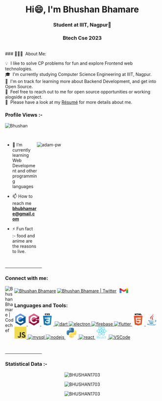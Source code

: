 <h1 align="center">Hi😄, I'm Bhushan Bhamare</h1>
<h3 align="center">Student at IIIT, Nagpur🌟</h3>
<h3 align="center">Btech Cse 2023</h3>

<br>
### 👨🏻‍💻 &nbsp;About Me:

💡 &nbsp;I like to solve CP problems for fun and explore Frontend web technologies.\
🎓 &nbsp;I'm currently studying Computer Science Engineering at IIIT, Nagpur.\
🌱 &nbsp;I'm on track for learning more about Backend Development, and get into Open Source.\
💬 &nbsp;Feel free to reach out to me for open source opportunities or working alogside a project.\
📄 &nbsp;Please have a look at my [Résumé](https://drive.google.com/drive/folders/1_NfnnvahRdCjb37Ij3-KK77GmfcWjQBV?usp=sharing) for more details about me.

<p align="right"> <h3>Profile Views :-</h3> <img src="https://komarev.com/ghpvc/?username=BHUSHAN1703&label=Profile%20Views&color=blueviolet&style=flat"
    alt="Bhushan" /> 
  </p>

<br>

<p><img align="right" src="https://github.com/Adam-pw/Adam-pw/blob/main/animation_500_kxa883sd.gif" alt="adam-pw" height="400" width="400"/></p>


- 🌱 I’m currently learning Web Development and other programming languages

- 📫 How to reach me **bhubhamare@gmail.com**

- ⚡ Fun fact :- food and anime are the reasons to live.

<br>
<hr size="1px" width="120px" noshade>

<h3 align="left">Connect with me:</h3>
<p align="left">
  <a href="https://www.linkedin.com/in/bhushan-bhamare-279294194/" target="blank"><img align="center"
      src="https://raw.githubusercontent.com/rahuldkjain/github-profile-readme-generator/master/src/images/icons/Social/linked-in-alt.svg"
      alt="Bhushan Bhamare" height="30" width="40" /></a>
  <a href="https://twitter.com/Bhushan839001" target="blank"><img align="center"
      src="https://github.com/amankrx/amankrx/blob/master/icons/twitter.svg"
      alt="Bhushan Bhamare | Twitter" height="30" width="40" /></a>
   <a href="bhubhamare1703@gmail.com" target="blank"><img align="center"
      src="https://raw.githubusercontent.com/edent/SuperTinyIcons/dc8df5b8d647042d699fb6832af73ddba9cfe8a6/images/svg/gmail.svg"
      alt="Bhushan Bhamare | gmail" height="30" width="40" /></a>
   <a href="https://www.codechef.com/users/bhushan_1703">
    <img align="left" alt="Bhushan Bhamare | Codechef" width="30px" src="https://github.com/amankrx/amankrx/blob/master/icons/codechef.png" />
    </a>
    

  
       

<br>

<h3 align="left">Languages and Tools:</h3>
<p align="left"> 
<!--     <a href="https://developer.android.com" target="_blank" rel="noreferrer"> <img
      src="https://cdn.jsdelivr.net/gh/devicons/devicon/icons/android/android-plain.svg"
      alt="android" width="40" height="40" /> </a>  -->
    <a href="https://www.cprogramming.com/" target="_blank"
    rel="noreferrer"> <img src="https://raw.githubusercontent.com/devicons/devicon/master/icons/c/c-original.svg"
      alt="c" width="40" height="40" /> </a> 
    <a href="https://www.w3schools.com/cpp/" target="_blank" rel="noreferrer">
    <img src="https://raw.githubusercontent.com/devicons/devicon/master/icons/cplusplus/cplusplus-original.svg"
      alt="cplusplus" width="40" height="40" /> </a> 
    <a href="https://www.w3schools.com/css/" target="_blank"
    rel="noreferrer"> <img
      src="https://raw.githubusercontent.com/devicons/devicon/master/icons/css3/css3-original-wordmark.svg" alt="css3"
      width="40" height="40" /> </a>
    <a href="https://dart.dev" target="_blank" rel="noreferrer"> <img
      src="https://cdn.jsdelivr.net/gh/devicons/devicon/icons/dart/dart-plain-wordmark.svg" alt="dart"
      width="40" height="40" /> </a>
    <a href="https://www.electronjs.org" target="_blank" rel="noreferrer"><img 
      src="https://cdn.jsdelivr.net/gh/devicons/devicon/icons/electron/electron-original.svg" alt="electron"
      width="40" height="40" /> </a> 
    <a href="https://firebase.google.com/" target="_blank" rel="noreferrer"> <img
      src="https://cdn.jsdelivr.net/gh/devicons/devicon/icons/firebase/firebase-plain.svg"
      alt="firebase" width="40" height="40" /> </a>
    <a href="https://flutter.dev" target="_blank" rel="noreferrer"> <img
      src="https://cdn.jsdelivr.net/gh/devicons/devicon/icons/flutter/flutter-original.svg" alt="flutter"
      width="40" height="40" /> </a>
    <a href="https://www.w3.org/html/" target="_blank" rel="noreferrer"> <img
      src="https://raw.githubusercontent.com/devicons/devicon/master/icons/html5/html5-original-wordmark.svg"
      alt="html5" width="40" height="40" /> </a>  
    <a href="https://www.java.com" target="_blank" rel="noreferrer"> <img
      src="https://raw.githubusercontent.com/devicons/devicon/master/icons/java/java-original.svg" alt="java" width="40"
      height="40" /> </a> 
    <a href="https://developer.mozilla.org/en-US/docs/Web/JavaScript" target="_blank"
    rel="noreferrer"> <img
      src="https://raw.githubusercontent.com/devicons/devicon/master/icons/javascript/javascript-original.svg"
      alt="javascript" width="40" height="40" /> </a> 
    <a href="https://www.mysql.com/" target="_blank" rel="noreferrer"> <img
      src="https://cdn.jsdelivr.net/gh/devicons/devicon/icons/mysql/mysql-original.svg"
      alt="mysql" width="40" height="40" /> </a> 
    <a href="https://nodejs.org" target="_blank" rel="noreferrer"> <img
      src="https://cdn.jsdelivr.net/gh/devicons/devicon/icons/nodejs/nodejs-plain.svg"
      alt="nodejs" width="40" height="40" /> </a> 
    <a href="https://www.python.org" target="_blank" rel="noreferrer"> <img
      src="https://raw.githubusercontent.com/devicons/devicon/master/icons/python/python-original.svg" alt="python"
      width="40" height="40" /> </a>
    <a href="https://www.r-project.org" target="_blank" rel="noreferrer"> <img
      src="https://cdn.jsdelivr.net/gh/devicons/devicon/icons/r/r-plain.svg"
      alt="react" width="40" height="40" /> </a>
    <a href="https://reactjs.org/" target="_blank" rel="noreferrer"> <img
      src="https://raw.githubusercontent.com/devicons/devicon/master/icons/react/react-original-wordmark.svg"
      alt="react" width="40" height="40" /> </a>
    <a href="https://code.visualstudio.com"
    target="_blank" rel="noreferrer"> <img
      src="https://cdn.jsdelivr.net/gh/devicons/devicon/icons/vscode/vscode-original.svg" alt="VSCode" width="40"
      height="40" /> </a>
</p>

<br>

<hr size="1px" width="120px" noshade>

<h3>Statistical Data :-</h3>

<p align="center">
<img src="https://github-readme-stats.vercel.app/api?username=BHUSHAN1703&show_icons=true&locale=en&layout=compact&ring=red" alt="BHUSHAN1703" />
</p>

<p align="center">
<img 
src="https://github-readme-stats.vercel.app/api/top-langs?username=BHUSHAN1703&show_icons=true&locale=en&layout=compact&color=red" alt="BHUSHAN1703" />
</p>

<p align="center">    
<img src="https://github-readme-streak-stats.herokuapp.com/?user=BHUSHAN1703&show_icons=true&layout=compact&fire=purple&ring=red&currStreakLabel=black&hide_border=true" alt="BHUSHAN1703" />
</p>
